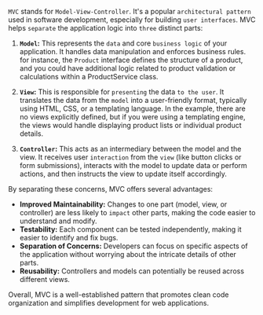 `MVC` stands for `Model-View-Controller`. It's a popular `architectural pattern` used in software development, especially for building `user interfaces`. MVC helps `separate` the application logic into `three` distinct parts:

1. **`Model`:** This represents the `data` and core `business logic` of your application. It handles data manipulation and enforces business rules.
   for instance, the `Product` interface defines the structure of a product, and you could have additional logic related to product validation or calculations within a ProductService class.

2. **`View`:** This is responsible for `presenting` the data `to the user`. It translates the data from the `model` into a user-friendly format, typically using HTML, CSS, or a templating language. In the example, there are no views explicitly defined, but if you were using a templating engine, the views would handle displaying product lists or individual product details.

3. **`Controller`:** This acts as an intermediary between the model and the view. It receives user `interaction` from the `view` (like button clicks or form submissions), interacts with the model to update data or perform actions, and then instructs the view to update itself accordingly.

By separating these concerns, MVC offers several advantages:

- **Improved Maintainability:** Changes to one part (model, view, or controller) are less likely to `impact` other parts, making the code easier to understand and modify.
- **Testability:** Each component can be tested independently, making it easier to identify and fix bugs.
- **Separation of Concerns:** Developers can focus on specific aspects of the application without worrying about the intricate details of other parts.
- **Reusability:** Controllers and models can potentially be reused across different views.

Overall, MVC is a well-established pattern that promotes clean code organization and simplifies development for web applications.
